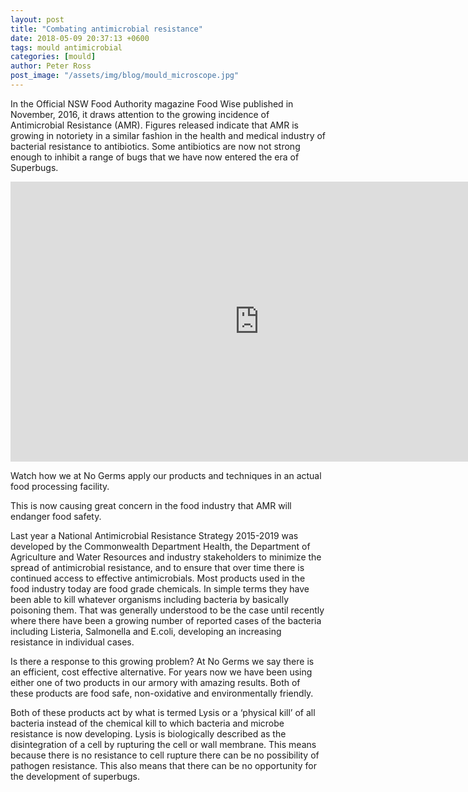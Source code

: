 ```yaml
---
layout: post
title: "Combating antimicrobial resistance"
date: 2018-05-09 20:37:13 +0600
tags: mould antimicrobial
categories: [mould]
author: Peter Ross
post_image: "/assets/img/blog/mould_microscope.jpg"
---
```


In the Official NSW Food Authority magazine Food Wise published in November, 2016, it draws attention to the growing incidence of Antimicrobial Resistance (AMR). Figures released indicate that AMR is growing in notoriety in a similar fashion in the health and medical industry of bacterial resistance to antibiotics. Some antibiotics are now not strong enough to inhibit a range of bugs that we have now entered the era of Superbugs.

<iframe width="796" height="448" src="https://www.youtube.com/embed/AJ3SD1ZslGU" frameborder="0" allow="accelerometer; autoplay; encrypted-media; gyroscope; picture-in-picture" allowfullscreen></iframe>

Watch how we at No Germs apply our products and techniques in an actual food processing facility.

This is now causing great concern in the food industry that AMR will endanger food safety.

Last year a National Antimicrobial Resistance Strategy 2015-2019 was developed by the Commonwealth Department Health, the Department of Agriculture and Water Resources and industry stakeholders to minimize the spread of antimicrobial resistance, and to ensure that over time there is continued access to effective antimicrobials. Most products used in the food industry today are food grade chemicals. In simple terms they have been able to kill whatever organisms including bacteria by basically poisoning them. That was generally understood to be the case until recently where there have been a growing number of reported cases of the bacteria including Listeria, Salmonella and E.coli, developing an increasing resistance in individual cases.

Is there a response to this growing problem? At No Germs we say there is an efficient, cost effective alternative. For years now we have been using either one of two products in our armory with amazing results. Both of these products are food safe, non-oxidative and environmentally friendly.

Both of these products act by what is termed Lysis or a ‘physical kill’ of all bacteria instead of the chemical kill to which bacteria and microbe resistance is now developing. Lysis is biologically described as the disintegration of a cell by rupturing the cell or wall membrane. This means because there is no resistance to cell rupture there can be no possibility of pathogen resistance. This also means that there can be no opportunity for the development of superbugs.
